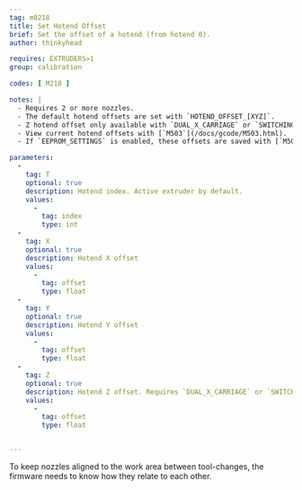 ```yaml
---
tag: m0218
title: Set Hotend Offset
brief: Set the offset of a hotend (from hotend 0).
author: thinkyhead

requires: EXTRUDERS>1
group: calibration

codes: [ M218 ]

notes: |
  - Requires 2 or more nozzles.
  - The default hotend offsets are set with `HOTEND_OFFSET_[XYZ]`.
  - Z hotend offset only available with `DUAL_X_CARRIAGE` or `SWITCHING_NOZZLE`.
  - View current hotend offsets with [`M503`](/docs/gcode/M503.html).
  - If `EEPROM_SETTINGS` is enabled, these offsets are saved with [`M500`](/docs/gcode/M500.html), loaded with [`M501`](/docs/gcode/M501.html), and reset with [`M502`](/docs/gcode/M502.html).

parameters:
  -
    tag: T
    optional: true
    description: Hotend index. Active extruder by default.
    values:
      -
        tag: index
        type: int
  -
    tag: X
    optional: true
    description: Hotend X offset
    values:
      -
        tag: offset
        type: float
  -
    tag: Y
    optional: true
    description: Hotend Y offset
    values:
      -
        tag: offset
        type: float
  -
    tag: Z
    optional: true
    description: Hotend Z offset. Requires `DUAL_X_CARRIAGE` or `SWITCHING_NOZZLE`.
    values:
      -
        tag: offset
        type: float


---
```


To keep nozzles aligned to the work area between tool-changes, the firmware needs to know how they relate to each other.

